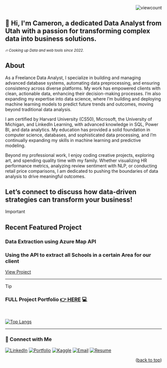 <a name="readme-top"></a>
<p align="right">
  <img src="https://komarev.com/ghpvc/?username=CameronCSS&style=flat" alt="viewcount">
</p>


## 👋 Hi, I'm Cameron, a dedicated Data Analyst from Utah with a passion for transforming complex data into business solutions.

<sub><em>🔥 Cooking up Data and web tools since 2022.</em> </sub>
<br>

## **About**
As a Freelance Data Analyst, I specialize in building and managing advanced database systems, automating data preprocessing, and ensuring consistency across diverse platforms. My work has empowered clients with clean, actionable data, enhancing their decision-making processes. I’m also expanding my expertise into data science, where I’m building and deploying machine learning models to predict future trends and outcomes, moving beyond traditional data analysis.

I am certified by Harvard University (CS50), Microsoft, the University of Michigan, and LinkedIn Learning, with advanced knowledge in SQL, Power BI, and data analytics. 
My education has provided a solid foundation in computer science, databases, and sophisticated data processing, and I’m continually expanding my skills in machine learning and predictive modeling.

Beyond my professional work, I enjoy coding creative projects, exploring art, and spending quality time with my family. Whether visualizing HR performance metrics, analyzing review sentiment with NLP, or conducting retail price comparisons, I am dedicated to pushing the boundaries of data analysis to drive meaningful outcomes.

Let’s connect to discuss how data-driven strategies can transform your business!
----


> [!IMPORTANT] 
> ## Recent Featured Project
> ### Data Extraction using Azure Map API
> ### Using the API to extract all Schools in a certain Area for our client
> [View Project](https://github.com/CameronCSS/Azure_Map_API/blob/master/README.md)
<hr>

> [!TIP]
> ### FULL Project Portfolio [👉 HERE](https://github.com/CameronCSS/PersonalProjects/blob/main/README.md) :computer:
<br>


[![Top Langs](https://github-readme-stats.vercel.app/api/top-langs/?username=CameronCSS&layout=compact&hide=css&theme=dark)](https://github.com/anuraghazra/github-readme-stats)


----

### 💬 Connect with Me

<span>[![LinkedIn](https://github.com/user-attachments/assets/d1d2f882-0bda-46cb-9b7c-9f01eff81da9)](https://www.linkedin.com/in/cameron-css/) [![Portfolio](https://github.com/user-attachments/assets/eb2e9672-e765-442f-89d7-149c7e7db0a8)](https://CamDoesData.com) [![Kaggle](https://github.com/user-attachments/assets/ef5fbcf3-067a-4bb1-b5cd-fd4e369df980)](https://www.kaggle.com/cameronseamons) [![Email](https://github.com/user-attachments/assets/12af3cba-137e-498f-abe1-c66108e5e57a)](mailto:CameronSeamons@gmail.com)  [![Resume](https://github.com/user-attachments/assets/1ee4d4d1-22cd-42ff-b2e4-be7185269306)](https://drive.google.com/file/d/1YaM4hDtt2-79ShBVTN06Y3BU79LvFw6J/view?usp=sharing)</span>

<p align="right">(<a href="#readme-top">back to top</a>)</p>
